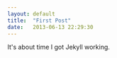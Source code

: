 ```yaml
---
layout: default
title:  "First Post"
date:   2013-06-13 22:29:30
---
```


It's about time I got Jekyll working.

